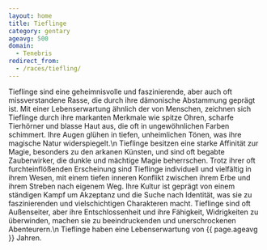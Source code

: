 ```yaml
---
layout: home
title: Tieflinge
category: gentary
ageavg: 500
domain:
  - Tenebris
redirect_from:
  - /races/tiefling/
---
```


Tieflinge sind eine geheimnisvolle und faszinierende, aber auch oft missverstandene Rasse, die durch ihre dämonische
Abstammung geprägt ist. Mit einer Lebenserwartung ähnlich der von Menschen, zeichnen sich Tieflinge durch ihre markanten
Merkmale wie spitze Ohren, scharfe Tierhörner und blasse Haut aus, die oft in ungewöhnlichen Farben schimmert. Ihre
Augen glühen in tiefen, unheimlichen Tönen, was ihre magische Natur widerspiegelt.\n
Tieflinge besitzen eine starke Affinität zur Magie, besonders zu den arkanen Künsten, und sind oft begabte Zauberwirker,
die dunkle und mächtige Magie beherrschen. Trotz ihrer oft furchteinflößenden Erscheinung sind Tieflinge individuell und
vielfältig in ihrem Wesen, mit einem tiefen inneren Konflikt zwischen ihrem Erbe und ihrem Streben nach eigenem Weg.
Ihre Kultur ist geprägt von einem ständigen Kampf um Akzeptanz und die Suche nach Identität, was sie zu faszinierenden
und vielschichtigen Charakteren macht. Tieflinge sind oft Außenseiter, aber ihre Entschlossenheit und ihre Fähigkeit,
Widrigkeiten zu überwinden, machen sie zu beeindruckenden und unerschrockenen Abenteurern.\n
Tieflinge haben eine Lebenserwartung von {{ page.ageavg }} Jahren.